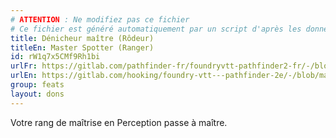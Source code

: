 ```yaml
---
# ATTENTION : Ne modifiez pas ce fichier
# Ce fichier est généré automatiquement par un script d'après les données du module Foundry VTT officiel et de sa traduction
title: Dénicheur maître (Rôdeur)
titleEn: Master Spotter (Ranger)
id: rW1q7x5CMf9Rh1bi
urlFr: https://gitlab.com/pathfinder-fr/foundryvtt-pathfinder2-fr/-/blob/master/data/feats/rW1q7x5CMf9Rh1bi.htm
urlEn: https://gitlab.com/hooking/foundry-vtt---pathfinder-2e/-/blob/master/packs/data/feats.db/master-spotter-ranger.json
group: feats
layout: dons
---
```

Votre rang de maîtrise en Perception passe à maître.


